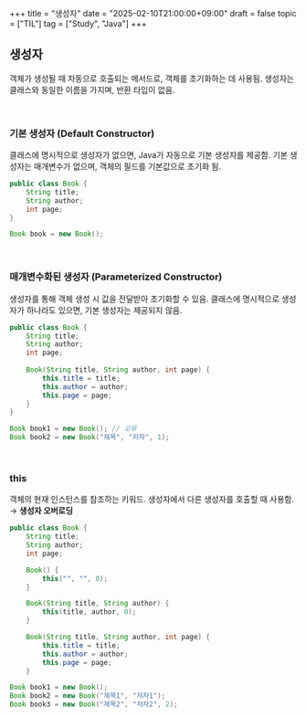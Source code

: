 +++
title = "생성자"
date = "2025-02-10T21:00:00+09:00"
draft = false
topic = ["TIL"]
tag = ["Study", "Java"]
+++

## 생성자
객체가 생성될 때 자동으로 호출되는 메서드로, 객체를 초기화하는 데 사용됨.
생성자는 클래스와 동일한 이름을 가지며, 반환 타입이 없음.

<br>

### 기본 생성자 (Default Constructor)
클래스에 명시적으로 생성자가 없으면, Java가 자동으로 기본 생성자를 제공함.
기본 생성자는 매개변수가 없으며, 객체의 필드를 기본값으로 초기화 됨.

```java
public class Book {
    String title;
    String author;
    int page;
}
```
```java
Book book = new Book();
```

<br>

### 매개변수화된 생성자 (Parameterized Constructor)

생성자를 통해 객체 생성 시 값을 전달받아 초기화할 수 있음.
클래스에 명시적으로 생성자가 하나라도 있으면, 기본 생성자는 제공되지 않음.

```java
public class Book {
    String title;
    String author;
    int page;
    
    Book(String title, String author, int page) {
        this.title = title;
        this.author = author;
        this.page = page;
    }
}
```
```java
Book book1 = new Book(); // 오류
Book book2 = new Book("제목", "저자", 1);
```

<br>

### this
객체의 현재 인스턴스를 참조하는 키워드.
생성자에서 다른 생성자를 호출할 때 사용함. → **생성자 오버로딩**

```java
public class Book {
    String title;
    String author;
    int page;

    Book() {
        this("", "", 0);
    }

    Book(String title, String author) {
        this(title, author, 0);
    }

    Book(String title, String author, int page) {
        this.title = title;
        this.author = author;
        this.page = page;
    }
```
```java
Book book1 = new Book();
Book book2 = new Book("제목1", "저자1");
Book book3 = new Book("제목2", "저자2", 2);
```
